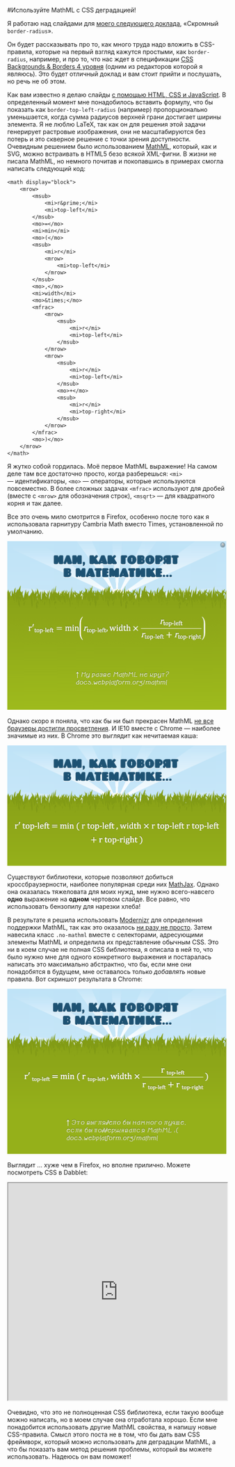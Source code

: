 #Используйте MathML с CSS деградацией!

Я работаю над слайдами для [моего следующего доклада][1], «Скромный `border-radius`».

Он будет рассказывать про то, как много труда надо вложить в CSS-правила, которые
на первый взгляд кажутся простыми, как `border-radius`, например, и про то,
что нас ждет в спецификации [CSS Backgrounds & Borders 4 уровня][2] (одним из
редакторов которой я являюсь). Это будет отличный доклад и вам стоит прийти и
послушать, но речь не об этом.

Как вам известно я делаю слайды [с помощью HTML, CSS и JavaScript][3]. В
определенный момент мне понадобилось вставить формулу, что бы показать как
`border-top-left-radius` (например) пропорционально уменьшается, когда сумма
радиусов верхней грани достигает ширины элемента. Я не люблю LaTeX, так как он
для решения этой задачи генерирует растровые изображения, они не
масштабируются без потерь и это скверное решение с точки зрения доступности.
Очевидным решением было использованием [MathML][4], который, как и SVG, можно
встраивать в HTML5 безо всякой XML-фигни. В жизни не писала MathML, но немного
почитав и покопавшись в примерах смогла написать следующий код:

    <math display="block">
        <mrow>
            <msub>
                <mi>r&prime;</mi>
                <mi>top-left</mi>
            </msub>
            <mo>=</mo>
            <mi>min</mi>
            <mo>(</mo>
            <msub>
                <mi>r</mi>
                <mrow>
                    <mi>top-left</mi>
                </mrow>
            </msub>
            <mo>,</mo>
            <mi>width</mi>
            <mo>&times;</mo>
            <mfrac>
                <mrow>
                    <msub>
                        <mi>r</mi>
                        <mi>top-left</mi>
                    </msub>
                </mrow>
                <mrow>
                    <msub>
                        <mi>r</mi>
                        <mi>top-left</mi>
                    </msub>
                    <mo>+</mo>
                    <msub>
                        <mi>r</mi>
                        <mi>top-right</mi>
                    </msub>
                </mrow>
            </mfrac>
            <mo>)</mo>
        </mrow>
    </math>

Я жутко собой гордилась. Моё первое MathML выражение! На самом деле там все
достаточно просто, когда разберешься: `<mi>` — идентификаторы, `<mo>` — операторы,
которые используются повсеместно. В более сложных задачах `<mfrac>` используют для
дробей (вместе с `<mrow>` для обозначения строк), `<msqrt>` — для квадратного
корня и так далее.

Все это очень мило смотрится в Firefox, особенно после того как я использовала
гарнитуру Cambria Math вместо Times, установленной по умолчанию.

![Иллюстрация][Слайд презентации в Firefox]

Однако скоро я поняла, что как бы ни был прекрасен MathML [не все браузеры достигли просветления][5].
И IE10 вместе с Chrome — наиболее значимые из них. В Chrome это выглядит как
нечитаемая каша:

![Иллюстрация][Слайд презентации в Chrome]

Существуют библиотеки, которые позволяют добиться кроссбраузерности, наиболее
популярная среди них [MathJax][6]. Однако она оказалась тяжеловата для моих нужд,
мне нужно всего-навсего **одно** выражение на **одном** чертовом слайде. Все равно, что
использовать бензопилу для нарезки хлеба!

В результате я решила использовать [Modernizr][7] для определения поддержки MathML,
так как это оказалось [ни разу не просто][8]. Затем навесила класс `.no-mathml` вместе
с селекторами, адресующими элементы MathML и определила их представление
обычным CSS. Это ни в коем случае не полная CSS библиотека, я описала в ней то,
что было нужно мне для одного конкретного выражения и постаралась написать это
максимально абстрактно, что бы, если мне они понадобятся в будущем, мне
оставалось только *добавлять* новые правила. Вот скриншот результата в Chrome:

![Иллюстрация][Слайд презентации в Chrome c CSS деградацией]

Выглядит … хуже чем в Firefox, но вполне прилично. Можете посмотреть CSS в Dabblet:

<iframe src="http://dabblet.com/gist/5214646" height="500" width="100%"></iframe>

Очевидно, что это не полноценная CSS библиотека, если такую вообще можно
написать, но в моем случае она отработала хорошо. Если мне понадобится
использовать другие MathML свойства, я напишу новые CSS-правила. Смысл этого поста
не в том, что бы дать вам CSS фреймворк, который можно использовать для
деградации MathML, а что бы показать вам метод решения проблемы, который вы
можете использовать. Надеюсь он вам поможет!

[1]: http://lea.verou.me/speaking/
[2]: http://dev.w3.org/csswg/css4-background/
[3]: https://github.com/LeaVerou/CSSS
[4]: http://www.w3.org/TR/MathML/
[5]: http://docs.webplatform.org/wiki/mathml#Compatibility
[6]: http://www.mathjax.org/
[7]: http://modernizr.com/
[8]: https://github.com/Modernizr/Modernizr/blob/master/feature-detects/mathml.js

[Слайд презентации в Firefox]: img/mathml-firefox-ru.png?raw=true&amp;repo=use-mathml-today-with-css-fallback "Слайд презентации в Firefox"
[Слайд презентации в Chrome]: img/mathml-chrome-nocss-ru.png?raw=true&amp;repo=use-mathml-today-with-css-fallback "Слайд презентации в Chrome"
[Слайд презентации в Chrome c CSS деградацией]: img/mathml-chrome-withcss-ru.png?raw=true&amp;repo=use-mathml-today-with-css-fallback "Слайд презентации в Chrome c CSS деградацией"
